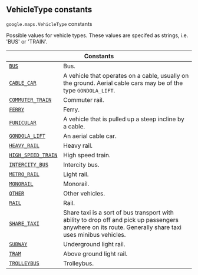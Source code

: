 
<devsite-heading text=" VehicleType constants" for="VehicleType" level="h2" link="" toc="" back-to-top=""><h2 id="VehicleType" is-upgraded="">VehicleType constants</h2></devsite-heading>
<p>
<code translate="no" dir="ltr"><span itemprop="path">google.maps</span>.<span itemprop="name">VehicleType</span></code>
constants
</p>
<p>Possible values for vehicle types. These values are specifed as strings, i.e. 'BUS' or 'TRAIN'.</p>
<div class="devsite-table-wrapper"><table class="constants responsive" summary="VehicleType constants">
<thead>
<tr><th colspan="2">Constants</th>
</tr></thead>
<tbody>
<tr id="VehicleType.BUS">
<td itemprop="property"><code translate="no" dir="ltr"><a class="secret-link" href="#VehicleType.BUS"><span>BUS</span></a></code></td>
<td>Bus.</td>
</tr>
<tr id="VehicleType.CABLE_CAR">
<td itemprop="property"><code translate="no" dir="ltr"><a class="secret-link" href="#VehicleType.CABLE_CAR"><span>CABLE_CAR</span></a></code></td>
<td>A vehicle that operates on a cable, usually on the ground. Aerial cable cars may be of the type <code translate="no" dir="ltr"><span>GONDOLA_LIFT</span></code>.</td>
</tr>
<tr id="VehicleType.COMMUTER_TRAIN">
<td itemprop="property"><code translate="no" dir="ltr"><a class="secret-link" href="#VehicleType.COMMUTER_TRAIN"><span>COMMUTER_TRAIN</span></a></code></td>
<td>Commuter rail.</td>
</tr>
<tr id="VehicleType.FERRY">
<td itemprop="property"><code translate="no" dir="ltr"><a class="secret-link" href="#VehicleType.FERRY"><span>FERRY</span></a></code></td>
<td>Ferry.</td>
</tr>
<tr id="VehicleType.FUNICULAR">
<td itemprop="property"><code translate="no" dir="ltr"><a class="secret-link" href="#VehicleType.FUNICULAR"><span>FUNICULAR</span></a></code></td>
<td>A vehicle that is pulled up a steep incline by a cable.</td>
</tr>
<tr id="VehicleType.GONDOLA_LIFT">
<td itemprop="property"><code translate="no" dir="ltr"><a class="secret-link" href="#VehicleType.GONDOLA_LIFT"><span>GONDOLA_LIFT</span></a></code></td>
<td>An aerial cable car.</td>
</tr>
<tr id="VehicleType.HEAVY_RAIL">
<td itemprop="property"><code translate="no" dir="ltr"><a class="secret-link" href="#VehicleType.HEAVY_RAIL"><span>HEAVY_RAIL</span></a></code></td>
<td>Heavy rail.</td>
</tr>
<tr id="VehicleType.HIGH_SPEED_TRAIN">
<td itemprop="property"><code translate="no" dir="ltr"><a class="secret-link" href="#VehicleType.HIGH_SPEED_TRAIN"><span>HIGH_SPEED_TRAIN</span></a></code></td>
<td>High speed train.</td>
</tr>
<tr id="VehicleType.INTERCITY_BUS">
<td itemprop="property"><code translate="no" dir="ltr"><a class="secret-link" href="#VehicleType.INTERCITY_BUS"><span>INTERCITY_BUS</span></a></code></td>
<td>Intercity bus.</td>
</tr>
<tr id="VehicleType.METRO_RAIL">
<td itemprop="property"><code translate="no" dir="ltr"><a class="secret-link" href="#VehicleType.METRO_RAIL"><span>METRO_RAIL</span></a></code></td>
<td>Light rail.</td>
</tr>
<tr id="VehicleType.MONORAIL">
<td itemprop="property"><code translate="no" dir="ltr"><a class="secret-link" href="#VehicleType.MONORAIL"><span>MONORAIL</span></a></code></td>
<td>Monorail.</td>
</tr>
<tr id="VehicleType.OTHER">
<td itemprop="property"><code translate="no" dir="ltr"><a class="secret-link" href="#VehicleType.OTHER"><span>OTHER</span></a></code></td>
<td>Other vehicles.</td>
</tr>
<tr id="VehicleType.RAIL">
<td itemprop="property"><code translate="no" dir="ltr"><a class="secret-link" href="#VehicleType.RAIL"><span>RAIL</span></a></code></td>
<td>Rail.</td>
</tr>
<tr id="VehicleType.SHARE_TAXI">
<td itemprop="property"><code translate="no" dir="ltr"><a class="secret-link" href="#VehicleType.SHARE_TAXI"><span>SHARE_TAXI</span></a></code></td>
<td>Share taxi is a sort of bus transport with ability to drop off and pick up passengers anywhere on its route. Generally share taxi uses minibus vehicles.</td>
</tr>
<tr id="VehicleType.SUBWAY">
<td itemprop="property"><code translate="no" dir="ltr"><a class="secret-link" href="#VehicleType.SUBWAY"><span>SUBWAY</span></a></code></td>
<td>Underground light rail.</td>
</tr>
<tr id="VehicleType.TRAM">
<td itemprop="property"><code translate="no" dir="ltr"><a class="secret-link" href="#VehicleType.TRAM"><span>TRAM</span></a></code></td>
<td>Above ground light rail.</td>
</tr>
<tr id="VehicleType.TROLLEYBUS">
<td itemprop="property"><code translate="no" dir="ltr"><a class="secret-link" href="#VehicleType.TROLLEYBUS"><span>TROLLEYBUS</span></a></code></td>
<td>Trolleybus.</td>
</tr>
</tbody>
</table></div>
<script src="replace_links.js"></script>
